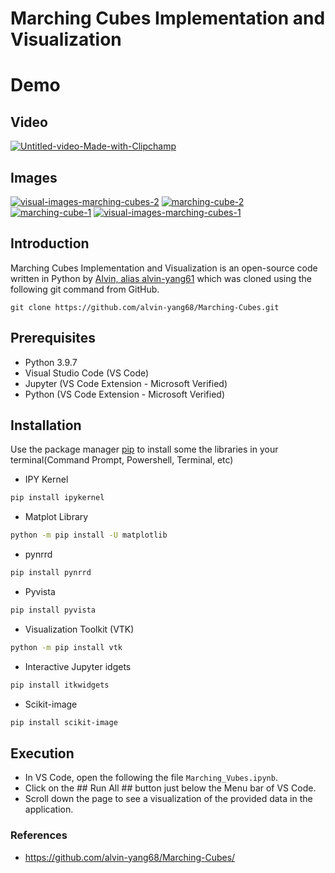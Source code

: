 # Marching Cubes Implementation and Visualization

# Demo

## Video

<a href="https://ibb.co/RC5rQ5y"><img src="https://i.ibb.co/RC5rQ5y/Untitled-video-Made-with-Clipchamp.gif" alt="Untitled-video-Made-with-Clipchamp" border="0"></a>

## Images

<a href="https://ibb.co/3F1qLFN"><img src="https://i.ibb.co/3F1qLFN/visual-images-marching-cubes-2.png" alt="visual-images-marching-cubes-2" border="0"></a>
<a href="https://ibb.co/7vjS9nh"><img src="https://i.ibb.co/7vjS9nh/marching-cube-2.png" alt="marching-cube-2" border="0"></a>
<a href="https://ibb.co/Fwnzjfj"><img src="https://i.ibb.co/Fwnzjfj/marching-cube-1.png" alt="marching-cube-1" border="0"></a>
<a href="https://ibb.co/HnddFFt"><img src="https://i.ibb.co/HnddFFt/visual-images-marching-cubes-1.png" alt="visual-images-marching-cubes-1" border="0"></a>

## Introduction

Marching Cubes Implementation and Visualization is an open-source code written in Python by [Alvin, alias alvin-yang61](https://github.com/alvin-yang68/Marching-Cubes/) which was cloned using the following git command from GitHub.

```
git clone https://github.com/alvin-yang68/Marching-Cubes.git
```

## Prerequisites

- Python 3.9.7
- Visual Studio Code (VS Code)
- Jupyter (VS Code Extension - Microsoft Verified)
- Python (VS Code Extension - Microsoft Verified)

## Installation

Use the package manager [pip](https://pip.pypa.io/en/stable/) to install some the libraries in your terminal(Command Prompt, Powershell, Terminal, etc)

- IPY Kernel

```bash
pip install ipykernel
```

- Matplot Library

```bash
python -m pip install -U matplotlib
```

- pynrrd

```bash
pip install pynrrd
```

- Pyvista

```bash
pip install pyvista
```

- Visualization Toolkit (VTK)

```bash
python -m pip install vtk
```

- Interactive Jupyter idgets

```bash
pip install itkwidgets
```

- Scikit-image

```bash
pip install scikit-image
```

## Execution

- In VS Code, open the following the file `Marching_Vubes.ipynb`.
- Click on the ## Run All ## button just below the Menu bar of VS Code.
- Scroll down the page to see a visualization of the provided data in the application.

### References

- https://github.com/alvin-yang68/Marching-Cubes/
